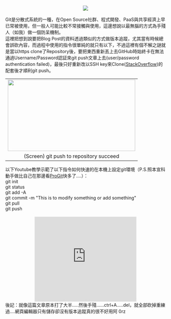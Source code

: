 <br />
<div class="separator" style="clear: both; text-align: center;">
<a href="https://git-scm.com/images/logo@2x.png" imageanchor="1" style="margin-left: 1em; margin-right: 1em;"><img border="0" src="https://git-scm.com/images/logo@2x.png" /></a></div>
<br />
Git是分散式系統的一種，在Open Source社群、程式開發、PaaS與共享經濟上早已常被使用，但一般人可能比較不常接觸與使用，這邊想說以最無腦的方式為手殘人（如我）做一個防呆機制。 <br />
這裡把想到說要把Blog Post的資料透過類似的方式做版本追蹤，尤其當有時候總會誤砍內容，而過程中使用的指令很單純的就只有以下，不過這裡有個不解之謎就是當以https clone了Repository後，要把東西重新丟上去GitHub時始終卡在無法通過Username/Password認証來git push文章上去(user/password authentication failed)，最後只好重新改以SSH key來Clone(<a href="http://stackoverflow.com/questions/29297154/github-invalid-username-or-password/34919582" target="_blank">StackOverflow</a>)的配套後才順利git push。<br />
<table align="center" cellpadding="0" cellspacing="0" class="tr-caption-container" style="margin-left: auto; margin-right: auto; text-align: center;"><tbody>
<tr><td style="text-align: center;"><a href="https://4.bp.blogspot.com/-UvSegXa08_4/WRA7wwg_cDI/AAAAAAACfiQ/y0CB6UbEPkMJeFLGK6txivjW1fFlfVTfwCKgB/s1600/Screenshot%2Bfrom%2B2017-05-08%2B16-46-16.png" imageanchor="1" style="margin-left: auto; margin-right: auto;"><img border="0" height="224" src="https://4.bp.blogspot.com/-UvSegXa08_4/WRA7wwg_cDI/AAAAAAACfiQ/y0CB6UbEPkMJeFLGK6txivjW1fFlfVTfwCKgB/s400/Screenshot%2Bfrom%2B2017-05-08%2B16-46-16.png" width="400" /></a></td></tr>
<tr><td class="tr-caption" style="text-align: center;">(Screen) git push to repository succeed</td></tr>
</tbody></table>
以下Youtube教學示範了以下指令如何快速的在本機上設定git環境（P.S.照本宣科動手做比自己在那邊看<a href="https://git-scm.com/book/en/v2" target="_blank">ProGit</a>快多了....）：<br />
git init<br />
git status<br />
git add -A<br />
git commit -m "This is to modify something or add something"<br />
git pull<br />
git push<br />
<br /><div class="separator" style="clear: both; text-align: center;">
<iframe allowfullscreen="" class="YOUTUBE-iframe-video" data-thumbnail-src="https://i.ytimg.com/vi/HVsySz-h9r4/0.jpg" frameborder="0" height="266" src="https://www.youtube.com/embed/HVsySz-h9r4?feature=player_embedded" width="320"></iframe></div>
後記：就像這篇文章原本打了大半.....然後手殘......ctrl+A.....del，就全部砍掉重練過....網頁編輯器只有儲存卻沒有版本追蹤真的很不好用阿 0rz
